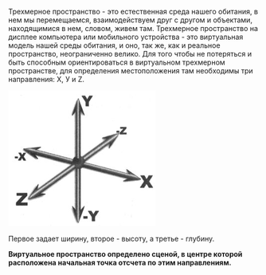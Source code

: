 Трехмерное пространство - это естественная среда нашего обитания, в нем мы перемещаемся, взаимодействуем
друг с другом и объектами, находящимися в нем, словом, живем там. Трехмерное пространство
на дисплее компьютера или мобильного устройства - это виртуальная модель нашей
среды обитания, и оно, так же, как и реальное пространство, неограниченно велико. Для
того чтобы не потеряться и быть способным ориентироваться в виртуальном трехмерном
пространстве, для определения местоположения там необходимы три направления: Х, У и Z. 

![Трехмерная система координат виртуальной сцены](img/x-y-z-coord-sys.png)

Первое задает ширину, второе - высоту, а третье - глубину. 

**Виртуальное пространство определено сценой, в центре которой расположена начальная точка отсчета по этим направлениям.**
